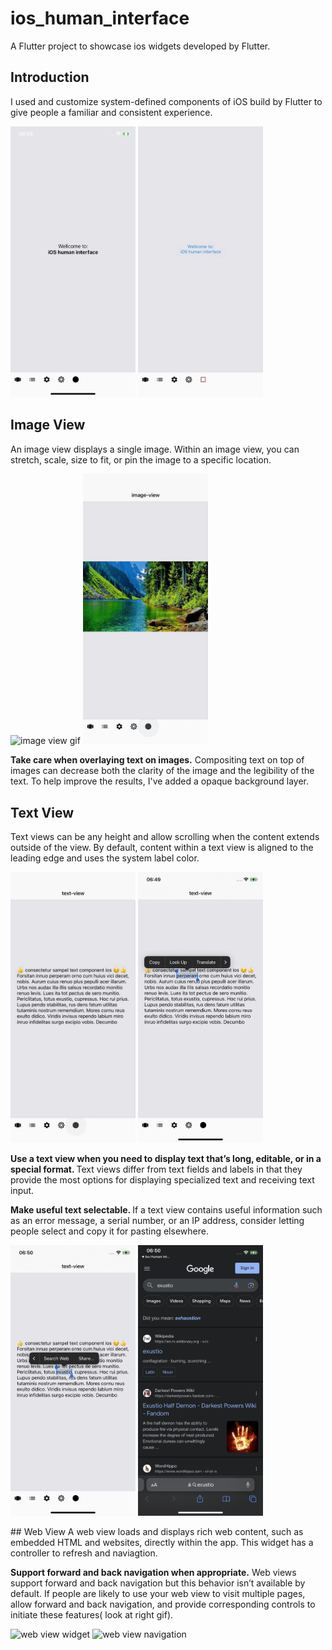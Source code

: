 # ios_human_interface

A Flutter project to showcase ios widgets developed by Flutter.

## Introduction
I used and customize system-defined components of iOS build by Flutter to give people a familiar and consistent experience.
<p float="left">
  <img src="assets/flutter_01.png" alt="intro page screenshot" width="200" />
  <img src="assets/intro_page.gif" alt="intro page screenshot" width="200" />
</p>

## Image View
An image view displays a single image.
Within an image view, you can stretch, scale, size to fit, or pin the image to a specific location.
<p float="left">
  <img src="assets/image_view_page.gif" alt="image view gif" width="200" />
     <img src="assets/image_view_legibility.gif" alt="show text legibility" width="200" />
</p>
<b>Take care when overlaying text on images.</b> Compositing text on top of images can decrease both the clarity of the image and the legibility of the text. To help improve the results, I've added a opaque background layer.

 
## Text View
Text views can be any height and allow scrolling when the content extends outside of the view. By default, content within a text view is aligned to the leading edge and uses the system label color.
<p float="left">
  <img src="assets/text_view/text_view_page.gif" alt="show text view page" width="200" />
     <img src="assets/text_view/flutter_01.png" alt="show selectable text" width="200" />
</p>

<b>Use a text view when you need to display text that’s long, editable, or in a special format. </b>Text views differ from text fields and labels in that they provide the most options for displaying specialized text and receiving text input.

<b>Make useful text selectable. </b> If a text view contains useful information such as an error message, a serial number, or an IP address, consider letting people select and copy it for pasting elsewhere.
<p float="left">
  <img src="assets/text_view/flutter_02.png" alt="select text to search" width="200" />
     <img src="assets/text_view/flutter_03.png" alt="show browser" width="200" />
</p>
## Web View
A web view loads and displays rich web content, such as embedded HTML and websites, directly within the app.
This widget has a controller to refresh and naviagtion.

<b>Support forward and back navigation when appropriate.</b> Web views support forward and back navigation but this behavior isn’t available by default. If people are likely to use your web view to visit multiple pages, allow forward and back navigation, and provide corresponding controls to initiate these features( look at right gif).

<p float="left">
  <img src="assets/text_view/web_view_widget.gif" alt="web view widget" width="200" />
     <img src="assets/text_view/web_view_navigation.gif" alt="web view navigation" width="200" />
</p>